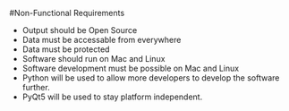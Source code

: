 #Non-Functional Requirements

- Output should be Open Source
- Data must be accessable from everywhere
- Data must be protected
- Software should run on Mac and Linux
- Software development must be possible on Mac and Linux
- Python will be used to allow more developers to develop the software further.
- PyQt5 will be used to stay platform independent. 